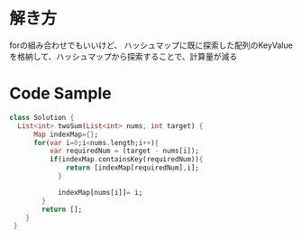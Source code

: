 # 解き方
forの組み合わせでもいいけど、
ハッシュマップに既に探索した配列のKeyValueを格納して、ハッシュマップから探索することで、計算量が減る

# Code Sample

```dart
class Solution {
  List<int> twoSum(List<int> nums, int target) {
      Map indexMap={};
      for(var i=0;i<nums.length;i++){
          var requiredNum = (target - nums[i]);
          if(indexMap.containsKey(requiredNum)){
              return [indexMap[requiredNum],i];
            }

            indexMap[nums[i]]= i;
        }
        return [];
    }
 }
```
